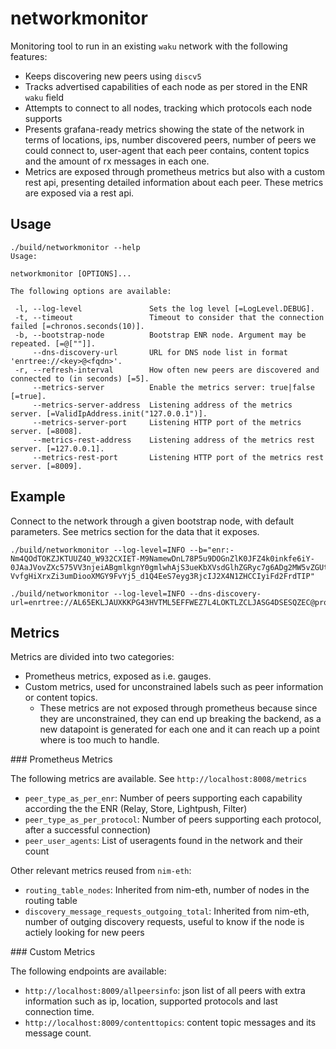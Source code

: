 # networkmonitor

Monitoring tool to run in an existing `waku` network with the following features:

* Keeps discovering new peers using `discv5`
* Tracks advertised capabilities of each node as per stored in the ENR `waku` field
* Attempts to connect to all nodes, tracking which protocols each node supports
* Presents grafana-ready metrics showing the state of the network in terms of locations, ips, number discovered peers, number of peers we could connect to, user-agent that each peer contains, content topics and the amount of rx messages in each one.
* Metrics are exposed through prometheus metrics but also with a custom rest api, presenting detailed information about each peer. These metrics are exposed via a rest api.

## Usage

```console
./build/networkmonitor --help
Usage:

networkmonitor [OPTIONS]...

The following options are available:

 -l, --log-level               Sets the log level [=LogLevel.DEBUG].
 -t, --timeout                 Timeout to consider that the connection failed [=chronos.seconds(10)].
 -b, --bootstrap-node          Bootstrap ENR node. Argument may be repeated. [=@[""]].
     --dns-discovery-url       URL for DNS node list in format 'enrtree://<key>@<fqdn>'.
 -r, --refresh-interval        How often new peers are discovered and connected to (in seconds) [=5].
     --metrics-server          Enable the metrics server: true|false [=true].
     --metrics-server-address  Listening address of the metrics server. [=ValidIpAddress.init("127.0.0.1")].
     --metrics-server-port     Listening HTTP port of the metrics server. [=8008].
     --metrics-rest-address    Listening address of the metrics rest server. [=127.0.0.1].
     --metrics-rest-port       Listening HTTP port of the metrics rest server. [=8009].
```

## Example

Connect to the network through a given bootstrap node, with default parameters. See metrics section for the data that it exposes.

```console
./build/networkmonitor --log-level=INFO --b="enr:-Nm4QOdTOKZJKTUUZ4O_W932CXIET-M9NamewDnL78P5u9DOGnZlK0JFZ4k0inkfe6iY-0JAaJVovZXc575VV3njeiABgmlkgnY0gmlwhAjS3ueKbXVsdGlhZGRyc7g6ADg2MW5vZGUtMDEuYWMtY24taG9uZ2tvbmctYy53YWt1djIucHJvZC5zdGF0dXNpbS5uZXQGH0DeA4lzZWNwMjU2azGhAo0C-VvfgHiXrxZi3umDiooXMGY9FvYj5_d1Q4EeS7eyg3RjcIJ2X4N1ZHCCIyiFd2FrdTIP"
```

```console
./build/networkmonitor --log-level=INFO --dns-discovery-url=enrtree://AL65EKLJAUXKKPG43HVTML5EFFWEZ7L4LOKTLZCLJASG4DSESQZEC@prod.status.nodes.status.im
```

## Metrics

Metrics are divided into two categories:

* Prometheus metrics, exposed as i.e. gauges.
* Custom metrics, used for unconstrained labels such as peer information or content topics.
  - These metrics are not exposed through prometheus because since they are unconstrained, they can end up breaking the backend, as a new datapoint is generated for each one and it can reach up a point where is too much to handle.

### Prometheus Metrics

The following metrics are available. See `http://localhost:8008/metrics`

* `peer_type_as_per_enr`: Number of peers supporting each capability according the the ENR (Relay, Store, Lightpush, Filter)
* `peer_type_as_per_protocol`: Number of peers supporting each protocol, after a successful connection)
* `peer_user_agents`: List of useragents found in the network and their count

Other relevant metrics reused from `nim-eth`:

* `routing_table_nodes`: Inherited from nim-eth, number of nodes in the routing table
* `discovery_message_requests_outgoing_total`: Inherited from nim-eth, number of outging discovery requests, useful to know if the node is actiely looking for new peers

### Custom Metrics

The following endpoints are available:

* `http://localhost:8009/allpeersinfo`: json list of all peers with extra information such as ip, location, supported protocols and last connection time.
* `http://localhost:8009/contenttopics`: content topic messages and its message count.
